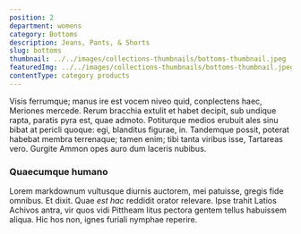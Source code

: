 ```yaml
---
position: 2
department: womens
category: Bottoms
description: Jeans, Pants, & Shorts
slug: bottoms
thumbnail: ../../images/collections-thumbnails/bottoms-thumbnail.jpeg
featuredImg: ../../images/collections-thumbnails/bottoms-thumbnail.jpeg
contentType: category products
---
```


Visis ferrumque; manus ire est vocem niveo quid, conplectens haec, Meriones
mercede. Rerum bracchia extulit et habet decipit, sub undique rapta, paratis
pyra est, quae admoto. Potiturque medios erubuit ales sinu bibat at pericli
quoque: egi, blanditus figurae, in. Tandemque possit, poterat habebat membra
terrenaque; tamen enim; tibi tanta viribus isse, Tartareas vero. Gurgite Ammon
opes auro dum laceris nubibus.

### Quaecumque humano

Lorem markdownum vultusque diurnis auctorem, mei patuisse, gregis fide omnibus.
Et dixit. Quae _est hac_ reddidit orator relevare. Ipse trahit Latios Achivos
antra, vir quos vidi Pittheam litus pectora gentem tellus habuissem aliqua. Hic
hos non, ignes furiali nymphae reperire.
